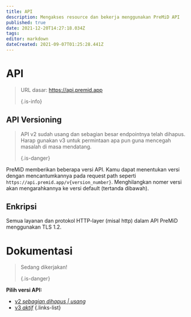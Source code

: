 ```yaml
---
title: API
description: Mengakses resource dan bekerja menggunakan PreMiD API
published: true
date: 2021-12-20T14:27:18.034Z
tags:
editor: markdown
dateCreated: 2021-09-07T01:25:28.441Z
---
```


# API

> URL dasar: https://api.premid.app
>
> {.is-info}

## API Versioning
> API v2 sudah usang dan sebagian besar endpointnya telah dihapus. Harap gunakan v3 untuk permintaan apa pun guna mencegah masalah di masa mendatang.
>
> {.is-danger}

PreMiD memberikan beberapa versi API. Kamu dapat menentukan versi dengan mencantumkannya pada request path seperti `https://api.premid.app/v{version_number}`. Menghilangkan nomer versi akan mengarahkannya ke versi default (tertanda dibawah).

## Enkripsi

Semua layanan dan protokol HTTP-layer (misal http) dalam API PreMiD menggunakan TLS 1.2.

# Dokumentasi
> Sedang dikerjakan!
>
> {.is-danger}

**Pilih versi API:**
- [v2 *sebagian dihapus | usang*](/dev/api/v2)
- [v3 *aktif*](/dev/api/v3)
{.links-list}
